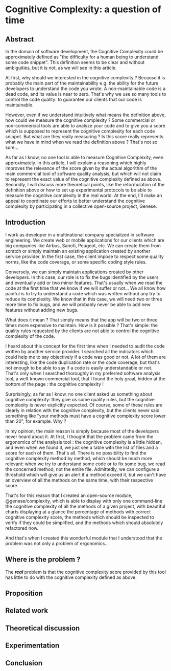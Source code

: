 # Cognitive Complexity: a question of time

## Abstract

In the domain of software development, the Cognitive Complexity could be approximately defined as "the difficulty for a human being to understand some code snippet". This definition seems to be clear and without ambiguities, but it is not, as we will see in this article.

At first, why should we interested in the cognitive complexity ? Because it is probably the main part of the maintainability e.g. the ability for the future developers to understand the code you wrote. A non-maintainable code is a dead code, and its value is near to zero. That's why we use so many tools to control the code quality: to guarantee our clients that our code is maintainable.

However, even if we understand intuitively what means the definition above, how could we measure the cognitive complexity ? Some commercial or non-commercial tools are able to analyze your code and to give you a score which is supposed to represent the cognitive complexity for each code snippet. But what are they really measuring ? Is this score really represents what we have in mind when we read the definition above ? That's not so sure...

As far as I know, no one tool is able to measure Cognitive Complexity, even approximately. In this article, I will explain a reasoning which highly improves the relevance of the score given by the actual algorithm of the main commercial tool of software quality analysis, but which will not claim to represent the exact value of the cognitive complexity defined as above. Secondly, I will discuss more theoretical points, like the reformulation of the definition above or how to set up experimental protocols to be able to measure the cognitive complexity in the real world. At the end, I'll make an appeal to coordinate our efforts to better understand the cognitive complexity by participating in a collective open-source project, Genese.

## Introduction

I work as developer in a multinational company specialized in software engineering. We create web or mobile applications for our clients which are big companies like Airbus, Sanofi, Peugeot, etc. We can create them from scratch or simply maintain an existing application created by another service provider. In the first case, the client impose to respect some quality norms, like the code coverage, or some specific coding style rules.

Conversely, we can simply maintain applications created by other developers. In this case, our role is to fix the bugs identified by the users and eventually add or two minor features. That's usually when we read the code at the first time that we know if we will suffer or not... We all know how painful is to try to understand a code which was written without any try to reduce its complexity. We know that in this case, we will need two or three more time to fix bugs, and we will probably never be able to add new features without adding new bugs.

What does it mean ? That simply means that the app will be two or three times more expensive to maintain. How is it possible ? That's simple: the quality rules requested by the clients are not able to control the cognitive complexity of the code.

I heard about this concept for the first time when I needed to audit the code written by another service provider. I searched all the indicators which could help me to say objectively if a code was good or not. A lot of them are interesting, like the code duplication rate or the code coverage, but that's not enough to be able to say if a code is easily understandable or not. That's only when I searched thoroughly in my preferred software analysis tool, a well-known commercial tool, that I found the holy graal, hidden at the bottom of the page : the cognitive complexity !

Surprisingly, as far as I know, no one client asked us something about cognitive complexity: they give us some quality rules, but the cognitive complexity is never explicitly expected. Of course, some of these rules are clearly in relation with the cognitive complexity, but the clients never said something like "your methods must have a cognitive complexity score lower than 20", for example. Why ?

In my opinion, the main reason is simply because most of the developers never heard about it. At first, I thought that the problem came from the ergonomics of the analysis tool : the cognitive complexity is a little hidden, and even when we found it, we just see a table with the list of files and a score for each of them. That's all. There is no possibility to find the cognitive complexity method by method, which should be much more relevant: when we try to understand some code or to fix some bug, we read the concerned method, not the entire file. Admittedly, we can configure a threshold which will give us an alert if a method exceed it, but we can't have an overview of all the methods on the same time, with their respective score.

That's for this reason that I created an open-source module, @genese/complexity, which is able to display with only one command-line the cognitive complexity of all the methods of a given project, with beautiful charts displaying at a glance the percentage of methods with correct cognitive complexity score, the methods which should be inspected to verify if they could be simplified, and the methods which should absolutely refactored now.

And that's when I created this wonderful module that I understood that the problem was not only a problem of ergonomics...

## Where is the problem ?

The ***real*** problem is that the cognitive complexity score provided by this tool has little to do with the cognitive complexity defined as above.

## Proposition

## Related work

## Theoretical discussion

## Experimentation

## Conclusion
